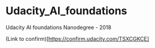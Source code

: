 # Udacity_AI_foundations
Udacity AI foundations Nanodegree - 2018 

(Link to confirm)[https://confirm.udacity.com/TSXCGKCE]
